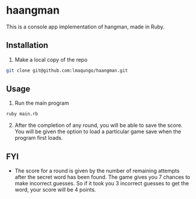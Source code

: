 # haangman

This is a console app implementation of hangman, made in Ruby. 

## Installation
1. Make a local copy of the repo
```bash
git clone git@github.com:lmaqungo/haangman.git
```
## Usage
1. Run the main program
```bash
ruby main.rb
```
2. After the completion of any round, you will be able to save the score. You will be given the option to load a particular game save when the program first loads. 

## FYI

- The score for a round is given by the number of remaining attempts after the secret word has been found. The game gives you 7 chances to make incorrect guesses. So if it took you 3 incorrect guesses to get the word, your score will be 4 points. 